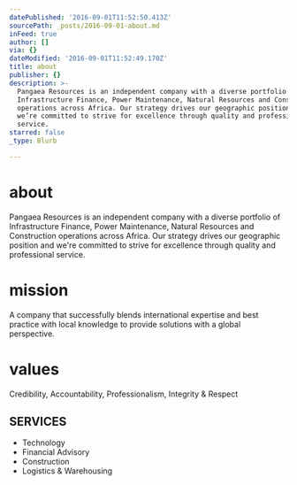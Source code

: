 ```yaml
---
datePublished: '2016-09-01T11:52:50.413Z'
sourcePath: _posts/2016-09-01-about.md
inFeed: true
author: []
via: {}
dateModified: '2016-09-01T11:52:49.170Z'
title: about
publisher: {}
description: >-
  Pangaea Resources is an independent company with a diverse portfolio of
  Infrastructure Finance, Power Maintenance, Natural Resources and Construction
  operations across Africa. Our strategy drives our geographic position and
  we’re committed to strive for excellence through quality and professional
  service.
starred: false
_type: Blurb

---
```

# about

Pangaea Resources is an independent company with a diverse portfolio of Infrastructure Finance, Power Maintenance, Natural Resources and Construction operations across Africa. Our strategy drives our geographic position and we're committed to strive for excellence through quality and professional service.

# mission

A company that successfully blends international expertise and best practice with local knowledge to provide solutions with a global perspective.

# values

Credibility, Accountability, Professionalism, Integrity & Respect

## **SERVICES**

* Technology
* Financial Advisory
* Construction
* Logistics & Warehousing